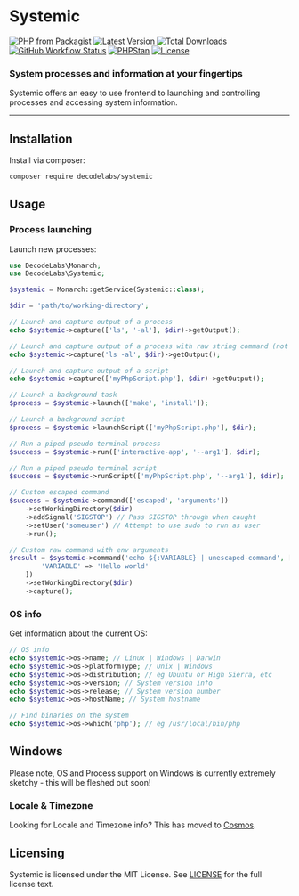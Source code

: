 # Systemic

[![PHP from Packagist](https://img.shields.io/packagist/php-v/decodelabs/systemic?style=flat)](https://packagist.org/packages/decodelabs/systemic)
[![Latest Version](https://img.shields.io/packagist/v/decodelabs/systemic.svg?style=flat)](https://packagist.org/packages/decodelabs/systemic)
[![Total Downloads](https://img.shields.io/packagist/dt/decodelabs/systemic.svg?style=flat)](https://packagist.org/packages/decodelabs/systemic)
[![GitHub Workflow Status](https://img.shields.io/github/actions/workflow/status/decodelabs/systemic/integrate.yml?branch=develop)](https://github.com/decodelabs/systemic/actions/workflows/integrate.yml)
[![PHPStan](https://img.shields.io/badge/PHPStan-enabled-44CC11.svg?longCache=true&style=flat)](https://github.com/phpstan/phpstan)
[![License](https://img.shields.io/packagist/l/decodelabs/systemic?style=flat)](https://packagist.org/packages/decodelabs/systemic)

### System processes and information at your fingertips

Systemic offers an easy to use frontend to launching and controlling processes and accessing system information.

---


## Installation

Install via composer:

```bash
composer require decodelabs/systemic
```

## Usage

### Process launching

Launch new processes:

```php
use DecodeLabs\Monarch;
use DecodeLabs\Systemic;

$systemic = Monarch::getService(Systemic::class);

$dir = 'path/to/working-directory';

// Launch and capture output of a process
echo $systemic->capture(['ls', '-al'], $dir)->getOutput();

// Launch and capture output of a process with raw string command (not escaped)
echo $systemic->capture('ls -al', $dir)->getOutput();

// Launch and capture output of a script
echo $systemic->capture(['myPhpScript.php'], $dir)->getOutput();

// Launch a background task
$process = $systemic->launch(['make', 'install']);

// Launch a background script
$process = $systemic->launchScript(['myPhpScript.php'], $dir);

// Run a piped pseudo terminal process
$success = $systemic->run(['interactive-app', '--arg1'], $dir);

// Run a piped pseudo terminal script
$success = $systemic->runScript(['myPhpScript.php', '--arg1'], $dir);

// Custom escaped command
$success = $systemic->command(['escaped', 'arguments'])
    ->setWorkingDirectory($dir)
    ->addSignal('SIGSTOP') // Pass SIGSTOP through when caught
    ->setUser('someuser') // Attempt to use sudo to run as user
    ->run();

// Custom raw command with env arguments
$result = $systemic->command('echo ${:VARIABLE} | unescaped-command', [
        'VARIABLE' => 'Hello world'
    ])
    ->setWorkingDirectory($dir)
    ->capture();
```

### OS info

Get information about the current OS:

```php
// OS info
echo $systemic->os->name; // Linux | Windows | Darwin
echo $systemic->os->platformType; // Unix | Windows
echo $systemic->os->distribution; // eg Ubuntu or High Sierra, etc
echo $systemic->os->version; // System version info
echo $systemic->os->release; // System version number
echo $systemic->os->hostName; // System hostname

// Find binaries on the system
echo $systemic->os->which('php'); // eg /usr/local/bin/php
```


## Windows
Please note, OS and Process support on Windows is currently extremely sketchy - this will be fleshed out soon!

### Locale & Timezone

Looking for Locale and Timezone info? This has moved to [Cosmos](https://github.com/decodelabs/cosmos).

## Licensing
Systemic is licensed under the MIT License. See [LICENSE](./LICENSE) for the full license text.
